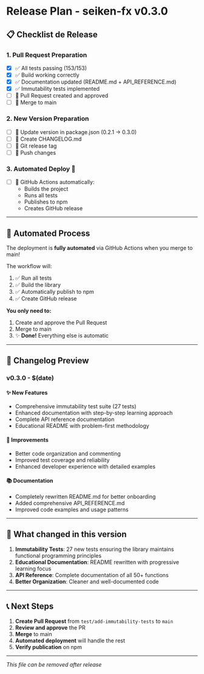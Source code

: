 # Release Plan - seiken-fx v0.3.0

## 📋 Checklist de Release

### 1. Pull Request Preparation
- [x] ✅ All tests passing (153/153)
- [x] ✅ Build working correctly  
- [x] ✅ Documentation updated (README.md + API_REFERENCE.md)
- [x] ✅ Immutability tests implemented
- [ ] 🔄 Pull Request created and approved
- [ ] 🔄 Merge to main

### 2. New Version Preparation
- [ ] 🔄 Update version in package.json (0.2.1 → 0.3.0)
- [ ] 🔄 Create CHANGELOG.md
- [ ] 🔄 Git release tag
- [ ] 🔄 Push changes

### 3. Automated Deploy 🤖
- [ ] 🔄 GitHub Actions automatically:
  - Builds the project
  - Runs all tests
  - Publishes to npm
  - Creates GitHub release

---

## 🤖 Automated Process

The deployment is **fully automated** via GitHub Actions when you merge to main! 

The workflow will:
1. ✅ Run all tests
2. ✅ Build the library
3. ✅ Automatically publish to npm
4. ✅ Create GitHub release

**You only need to:**
1. Create and approve the Pull Request
2. Merge to main
3. ✨ **Done!** Everything else is automatic

---

## 📝 Changelog Preview

### v0.3.0 - $(date)

#### ✨ New Features
- Comprehensive immutability test suite (27 tests)
- Enhanced documentation with step-by-step learning approach
- Complete API reference documentation
- Educational README with problem-first methodology

#### 🔧 Improvements
- Better code organization and commenting
- Improved test coverage and reliability
- Enhanced developer experience with detailed examples

#### 📚 Documentation
- Completely rewritten README.md for better onboarding
- Added comprehensive API_REFERENCE.md
- Improved code examples and usage patterns

---

## 🎯 What changed in this version

1. **Immutability Tests**: 27 new tests ensuring the library maintains functional programming principles
2. **Educational Documentation**: README rewritten with progressive learning focus
3. **API Reference**: Complete documentation of all 50+ functions
4. **Better Organization**: Cleaner and well-documented code

---

## 📞 Next Steps

1. **Create Pull Request** from `test/add-immutability-tests` to `main`
2. **Review and approve** the PR
3. **Merge** to main
4. **Automated deployment** will handle the rest
5. **Verify publication** on npm

---

*This file can be removed after release*
